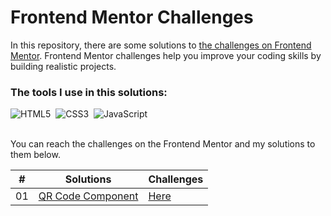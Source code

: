 # Frontend Mentor Challenges

In this repository, there are some solutions to [the challenges on Frontend Mentor](https://www.frontendmentor.io/challenges). Frontend Mentor challenges help you improve your coding skills by building realistic projects.

### The tools I use in this solutions:

![HTML5](https://img.shields.io/badge/-HTML5-E34F26?style=for-the-badge&logo=html5&logoColor=white)&nbsp;
![CSS3](https://img.shields.io/badge/-CSS3-1572B6?style=for-the-badge&logo=css3)&nbsp;
![JavaScript](https://img.shields.io/badge/Javascript-F7DF1E.svg?style=for-the-badge&logo=javascript&logoColor=black)&nbsp;
<!--
![TailwindCSS](https://img.shields.io/badge/-Tailwind_CSS-38B2AC?style=for-the-badge&logo=tailwind-css&logoColor=white)&nbsp;
![React](https://img.shields.io/badge/-React-%23404d59?style=for-the-badge&logo=react)&nbsp;
![Sass](https://img.shields.io/badge/-Sass-CC6699?style=for-the-badge&logo=sass&logoColor=white)&nbsp;
-->

<br>
You can reach the challenges on the Frontend Mentor and my solutions to them below.

<br>

|  #  | Solutions                                                                                             | Challenges                                                                                                      |
| :-: | ----------------------------------------------------------------------------------------------------- | --------------------------------------------------------------------------------------------------------------- |
| 01  | [QR Code Component](https://github.com/ecemgo/frontend-mentor-challenges/tree/main/qr-code-component) | [Here](https://www.frontendmentor.io/solutions/responsive-qr-code-box-using-vanilla-css-and-flexbox-ByUgq_WyGU) |

<!--
| 02  | [NFT Preview Card Component](https://github.com/ecemgo/frontend-mentor-challenges/tree/main/nft-preview-card-component) | [here]() |                                                                                                                      |
-->
